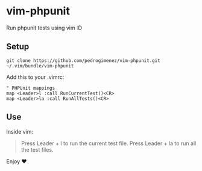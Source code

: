 vim-phpunit
===========

Run phpunit tests using vim :D

## Setup

```
git clone https://github.com/pedrogimenez/vim-phpunit.git ~/.vim/bundle/vim-phpunit
```

Add this to your .vimrc:

```
" PHPUnit mappings
map <Leader>l :call RunCurrentTest()<CR>
map <Leader>la :call RunAllTests()<CR>
```

## Use

Inside vim:

> Press Leader + l to run the current test file.
> Press Leader + la to run all the test files.

Enjoy :heart:
